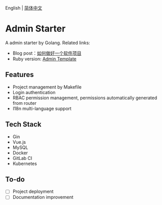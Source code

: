 English | [简体中文](README.zh-CN.md)

# Admin Starter

A admin starter by Golang. Related links:
- Blog post：[如何做好一个软件项目](https://hdgcs.com/posts/28-how-to-make-better-project)
- Ruby version: [Admin Template](https://github.com/songhuangcn/admin-template)

## Features

- Project management by Makefile
- Login authentication
- RBAC permission management, permissions automatically generated from router
- I18n multi-language support

## Tech Stack

- Gin
- Vue.js
- MySQL
- Docker
- GitLab CI
- Kubernetes

## To-do

- [ ] Project deployment
- [ ] Documentation improvement
